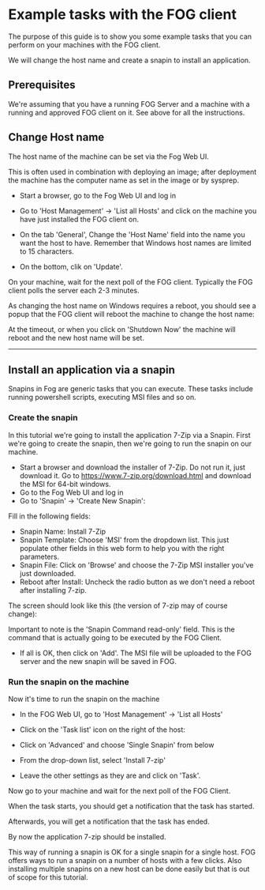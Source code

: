 # Example tasks with the FOG client

The purpose of this guide is to show you some example tasks that you can
perform on your machines with the FOG client.

We will change the host name and create a snapin to install an
application.

## Prerequisites

We\'re assuming that you have a running FOG Server and a machine with a
running and approved FOG client on it. See above for all the
instructions.

## Change Host name

The host name of the machine can be set via the Fog Web UI.

This is often used in combination with deploying an image; after
deployment the machine has the computer name as set in the image or by
sysprep.

-   Start a browser, go to the Fog Web UI and log in
-   Go to \'Host Management\' -\> \'List all Hosts\' and click on the
    machine you have just installed the FOG client on.

-   On the tab \'General\', Change the \'Host Name\' field into the name
    you want the host to have. Remember that Windows host names are
    limited to 15 characters.
-   On the bottom, clik on \'Update\'.

On your machine, wait for the next poll of the FOG client. Typically the
FOG client polls the server each 2-3 minutes.

As changing the host name on Windows requires a reboot, you should see a
popup that the FOG client will reboot the machine to change the host
name:

At the timeout, or when you click on \'Shutdown Now\' the machine will
reboot and the new host name will be set.

------------------------------------------------------------------------

## Install an application via a snapin

Snapins in Fog are generic tasks that you can execute. These tasks
include running powershell scripts, executing MSI files and so on.

### Create the snapin

In this tutorial we\'re going to install the application 7-Zip via a
Snapin. First we\'re going to create the snapin, then we\'re going to
run the snapin on our machine.

-   Start a browser and download the installer of 7-Zip. Do not run it,
    just download it. Go to <https://www.7-zip.org/download.html> and
    download the MSI for 64-bit windows.
-   Go to the Fog Web UI and log in
-   Go to \'Snapin\' -\> \'Create New Snapin\':

Fill in the following fields:

-   Snapin Name: Install 7-Zip
-   Snapin Template: Choose \'MSI\' from the dropdown list. This just
    populate other fields in this web form to help you with the right
    parameters.
-   Snapin File: Click on \'Browse\' and choose the 7-Zip MSI installer
    you\'ve just downloaded.
-   Reboot after Install: Uncheck the radio button as we don\'t need a
    reboot after installing 7-zip.

The screen should look like this (the version of 7-zip may of course
change):

Important to note is the \'Snapin Command read-only\' field. This is the
command that is actually going to be executed by the FOG Client.

-   If all is OK, then click on \'Add\'. The MSI file will be uploaded
    to the FOG server and the new snapin will be saved in FOG.

### Run the snapin on the machine

Now it\'s time to run the snapin on the machine

-   In the FOG Web UI, go to \'Host Management\' -\> \'List all Hosts\'
-   Click on the \'Task list\' icon on the right of the host:

-   Click on \'Advanced\' and choose \'Single Snapin\' from below

-   From the drop-down list, select \'Install 7-zip\'
-   Leave the other settings as they are and click on \'Task\'.

Now go to your machine and wait for the next poll of the FOG Client.

When the task starts, you should get a notification that the task has
started.

Afterwards, you will get a notification that the task has ended.

By now the application 7-zip should be installed.

This way of running a snapin is OK for a single snapin for a single
host. FOG offers ways to run a snapin on a number of hosts with a few
clicks. Also installing multiple snapins on a new host can be done
easily but that is out of scope for this tutorial.
